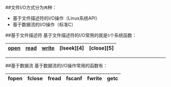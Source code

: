 ##文件I/O方式分为`两`种：
* 基于文件描述符的I/O操作（Linux系统API）
* 基于数据流的I/O操作（标准C）

##基于文件描述符
基于文件描述符的I/O常用的就是`5`个系统函数：

|[open][1]|[read][2]|[write][3]|[lseek][4]|[close][5]
|----|----|-----|-----|-----

*****
[1]:open 
[2]:read
[3]:write
##基于数据流
基于数据流的I/O操作常用的函数有：

|fopen|fclose|fread|fscanf|fwrite|getc
|-----|------|-----|------|-----|-----



